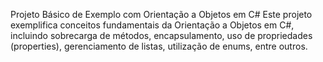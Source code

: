 Projeto Básico de Exemplo com Orientação a Objetos em C#
Este projeto exemplifica conceitos fundamentais da Orientação a Objetos em C#, incluindo sobrecarga de métodos, encapsulamento, uso de propriedades (properties), gerenciamento de listas, utilização de enums, entre outros.
